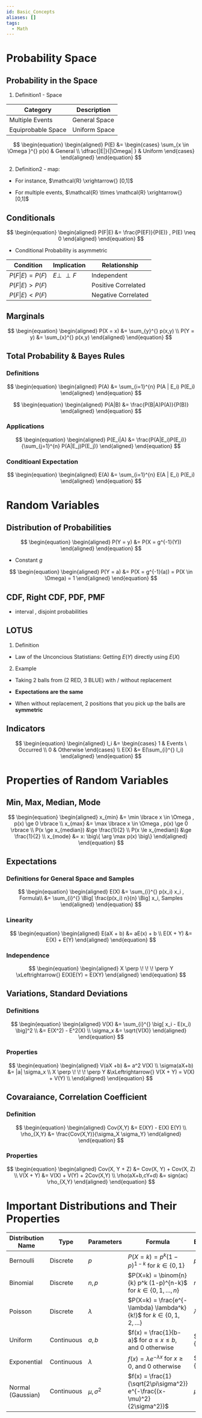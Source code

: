 ```yaml
---
id: Basic_Concepts
aliases: []
tags:
  - Math
---
```


# Probability Space

## Probability in the Space

1. Definition1 - Space

| Category | Description |
|---|---|
| Multiple Events | General Space |
| Equiprobable Space | Uniform Space |


$$
\begin{equation}
\begin{aligned}
P(E) &= \begin{cases}
\sum_{x \in \Omega }^{} p(x) & General \\
\dfrac{|E|}{|\Omega| } & Uniform
\end{cases}
\end{aligned}
\end{equation}
$$

2. Definition2 - map:

- For instance, $\mathcal{R} \xrightarrow{} [0,1]$

- For multiple events, $\mathcal{R} \times \mathcal{R} \xrightarrow{}  [0,1]$

## Conditionals

$$
\begin{equation}
\begin{aligned}
P(F|E) &= \frac{P(EF)}{P(E)} , P(E) \neq 0
\end{aligned}
\end{equation}
$$

- Conditional Probability is asymmetric


| Condition           | Implication         | Relationship       |
|---------------------|---------------------|--------------------|
| $P(F \| E) = P(F)$   | $E \perp \! \! \! \perp F$ | Independent        |
| $P(F \| E) > P(F)$   |                     | Positive Correlated |
| $P(F \| E) < P(F)$   |                     | Negative Correlated |

## Marginals

$$
\begin{equation}
\begin{aligned}
P(X = x) &= \sum_{y}^{} p(x,y) \\
P(Y = y) &= \sum_{x}^{} p(x,y)
\end{aligned}
\end{equation}
$$

## Total Probability & Bayes Rules

### Definitions

$$
\begin{equation}
\begin{aligned}
P(A) &= \sum_{i=1}^{n} P(A | E_i) P(E_i)
\end{aligned}
\end{equation}
$$

$$
\begin{equation}
\begin{aligned}
P(A|B) &= \frac{P(B|A)P(A)}{P(B)}
\end{aligned}
\end{equation}
$$

### Applications

$$
\begin{equation}
\begin{aligned}
P(E_i|A) &= \frac{P(A|E_i)P(E_i)}{\sum_{j=1}^{n} P(A|E_j)P(E_j)}
\end{aligned}
\end{equation}
$$

### Conditioanl Expectation

$$
\begin{equation}
\begin{aligned}
E(A) &= \sum_{i=1}^{n} E(A | E_i) P(E_i)
\end{aligned}
\end{equation}
$$

# Random Variables

## Distribution of Probabilities

$$
\begin{equation}
\begin{aligned}
P(Y = y) &= P(X = g^{-1}(Y))
\end{aligned}
\end{equation}
$$

- Constant $g$

$$
\begin{equation}
\begin{aligned}
P(Y = a) &= P(X = g^{-1}(a)) = P(X \in \Omega) = 1
\end{aligned}
\end{equation}
$$

## CDF, Right CDF, PDF, PMF

- interval , disjoint probabilities

## LOTUS

1. Definition 

- Law of the Unconcious Statistians: Getting $E(Y)$ directly using $E(X)$

2. Example

- Taking 2 balls from (2 RED, 3 BLUE) with / without replacement

- **Expectations are the same**

- When without replacement, 2 positions that you pick up the balls are **symmetric**

## Indicators

$$
\begin{equation}
\begin{aligned}
I_i &= \begin{cases}
1 & Events \ Occurred \\
0 & Otherwise
\end{cases} \\
E(X) &= E(\sum_{i}^{} I_i)
\end{aligned}
\end{equation}
$$

# Properties of Random Variables

## Min, Max, Median, Mode

$$
\begin{equation}
\begin{aligned}
x_{min} &= \min \lbrace x \in \Omega , p(x) \ge 0  \rbrace \\
x_{max} &= \max \lbrace x \in \Omega , p(x) \ge 0  \rbrace \\
P(x \ge x_{median}) &\ge \frac{1}{2}  \\
P(x \le x_{median}) &\ge \frac{1}{2}  \\
x_{mode} &= x: \big\{ \arg \max p(x) \big\}
\end{aligned}
\end{equation}
$$

## Expectations

### Definitions for General Space and Samples

$$
\begin{equation}
\begin{aligned}
E(X) &= \sum_{i}^{} p(x_i) x_i , Formula\\
&= \sum_{i}^{} \Big[ \frac{p(x_i) n}{n} \Big] x_i, Samples
\end{aligned}
\end{equation}
$$

### Linearity

$$
\begin{equation}
\begin{aligned}
E(aX + b) &= aE(x) + b \\
E(X + Y) &= E(X) + E(Y)
\end{aligned}
\end{equation}
$$

### Independence

$$
\begin{equation}
\begin{aligned}
X \perp \! \! \! \perp Y \xLeftrightarrow{} E(X)E(Y) = E(XY)
\end{aligned}
\end{equation}
$$

## Variations, Standard Deviations

### Definitions

$$
\begin{equation}
\begin{aligned}
V(X) &= \sum_{i}^{} \big[ x_i - E(x_i) \big]^2 \\
&= E(X^2) - E^2(X) \\
\sigma_x &= \sqrt{V(X)}
\end{aligned}
\end{equation}
$$

### Properties

$$
\begin{equation}
\begin{aligned}
V(aX +b) &= a^2 V(X) \\
\sigma(aX+b) &= |a| \sigma_x \\
X \perp \! \! \! \perp Y &\xLeftrightarrow{} V(X + Y) = V(X) + V(Y) \\
\end{aligned}
\end{equation}
$$

## Covaraiance, Correlation Coefficient

### Definition

$$
\begin{equation}
\begin{aligned}
Cov(X,Y) &= E(XY) - E(X) E(Y) \\
\rho_{X,Y} &= \frac{Cov(X,Y)}{\sigma_X \sigma_Y} 
\end{aligned}
\end{equation}
$$

### Properties

$$
\begin{equation}
\begin{aligned}
Cov(X, Y + Z) &= Cov(X, Y) + Cov(X, Z) \\
V(X + Y) &= V(X) + V(Y) + 2Cov(X,Y) \\
\rho(aX+b,cY+d) &= sign(ac) \rho_{X,Y}
\end{aligned}
\end{equation}
$$

# Important Distributions and Their Properties

| Distribution Name | Type | Parameters | Formula | Expectation | Variance |
|---|---|---|---|---|---|
| Bernoulli | Discrete | $p$ | $P(X=k) = p^k (1-p)^{1-k}$ for $k \in \{0, 1\}$ | $p$ | $p(1-p)$ |
| Binomial | Discrete | $n, p$ | $P(X=k) = \binom{n}{k} p^k (1-p)^{n-k}$ for $k \in \{0, 1, \dots, n\}$ | $np$ | $np(1-p)$ |
| Poisson | Discrete | $\lambda$ | $P(X=k) = \frac{e^{-\lambda} \lambda^k}{k!}$ for $k \in \{0, 1, 2, \dots\}$ | $\lambda$ | $\lambda$ |
| Uniform | Continuous | $a, b$ | $f(x) = \frac{1}{b-a}$ for $a \le x \le b$, and $0$ otherwise | $\frac{a+b}{2}$ | $\frac{(b-a)^2}{12}$ |
| Exponential | Continuous | $\lambda$ | $f(x) = \lambda e^{-\lambda x}$ for $x \ge 0$, and $0$ otherwise | $\frac{1}{\lambda}$ | $\frac{1}{\lambda^2}$ |
| Normal (Gaussian) | Continuous | $\mu, \sigma^2$ | $f(x) = \frac{1}{\sqrt{2\pi\sigma^2}} e^{-\frac{(x-\mu)^2}{2\sigma^2}}$ | $\mu$ | $\sigma^2$ |

